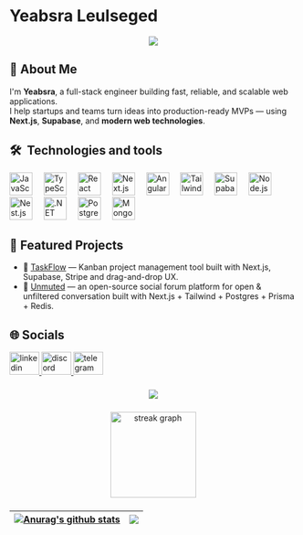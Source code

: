 
 # Yeabsra Leulseged

<p align="center" >
  <!-- Typing SVG by DenverCoder1 - https://github.com/DenverCoder1/readme-typing-svg -->
  <a href="https://github.com/yeabsra-leul/readme-typing-svg">
    <img src="https://readme-typing-svg.demolab.com/?lines=Full-stack%20developer;React;Next.js;Angular;Node.js;Nest.js;Supabase;ASP.NET;5%2B%20years%20of%20experience;Always%20learning%20new%20technologies&font=Fira%20Code&center=true&width=440&height=45&color=f75c7e&vCenter=true&pause=1000&size=22" /></a>
</p>

## 👋 About Me
I'm **Yeabsra**, a full-stack engineer building fast, reliable, and scalable web applications.  
I help startups and teams turn ideas into production-ready MVPs — using **Next.js**, **Supabase**, and **modern web technologies**.  

###
## 🛠  Technologies and tools
<div align="left">
  <img src="https://cdn.jsdelivr.net/gh/devicons/devicon/icons/javascript/javascript-original.svg" height="40" title="JavaScript" />
  <img width="12" />
  <img src="https://cdn.jsdelivr.net/gh/devicons/devicon/icons/typescript/typescript-original.svg" height="40" title="TypeScript" />
  <img width="12" />
  <img src="https://cdn.jsdelivr.net/gh/devicons/devicon/icons/react/react-original.svg" height="40" title="React" />
  <img width="12" />
  <img src="https://cdn.jsdelivr.net/gh/devicons/devicon/icons/nextjs/nextjs-original.svg" height="40" title="Next.js" />
  <img width="12" />
  <img src="https://cdn.jsdelivr.net/gh/devicons/devicon/icons/angularjs/angularjs-original.svg" height="40" title="Angular" />
  <img width="12" />
  <img src="https://cdn.jsdelivr.net/gh/devicons/devicon/icons/tailwindcss/tailwindcss-original-wordmark.svg" height="40" title="Tailwind CSS" />
  <img width="12" />
  <img src="https://cdn.jsdelivr.net/gh/devicons/devicon/icons/supabase/supabase-original.svg" height="40" title="Supabase" />
  <img width="12" />
  <img src="https://cdn.jsdelivr.net/gh/devicons/devicon/icons/nodejs/nodejs-original.svg" height="40" title="Node.js" />
  <img width="12" />
  <img src="https://cdn.jsdelivr.net/gh/devicons/devicon/icons/nestjs/nestjs-original.svg" height="40" title="Nest.js" />
  <img width="12" />
  <img src="https://cdn.jsdelivr.net/gh/devicons/devicon/icons/dotnetcore/dotnetcore-original.svg" height="40" title=".NET Core" />
  <img width="12" />
  <img src="https://cdn.jsdelivr.net/gh/devicons/devicon/icons/postgresql/postgresql-original.svg" height="40" title="PostgreSQL" />
  <img width="12" />
  <img src="https://cdn.jsdelivr.net/gh/devicons/devicon/icons/mongodb/mongodb-original.svg" height="40" title="MongoDB" />
</div>

## 🚀 Featured Projects

- 🧠 [TaskFlow](https://github.com/yeabsra-leul/taskflow) — Kanban project management tool built with Next.js, Supabase, Stripe and drag-and-drop UX.  
- 💬 [Unmuted](https://github.com/yeabsra-leul/unmuted-social-forum-platform) — an open-source social forum platform for open & unfiltered conversation built with Next.js + Tailwind + Postgres + Prisma + Redis.  

###
## 🌐  Socials
<div align="left">
  <a href="https://www.linkedin.com/in/yeabsra-leulseged-512260257/" target="_blank">
    <img src="https://raw.githubusercontent.com/maurodesouza/profile-readme-generator/master/src/assets/icons/social/linkedin/default.svg" width="52" height="40" alt="linkedin logo"  />
  </a>
  <a href="https://discord.com/channels/@me" target="_blank">
    <img src="https://raw.githubusercontent.com/maurodesouza/profile-readme-generator/master/src/assets/icons/social/discord/default.svg" width="52" height="40" alt="discord logo"  />
  </a>
  <a href="https://t.me/altair_137" target="_blank">
    <img src="https://raw.githubusercontent.com/maurodesouza/profile-readme-generator/master/src/assets/icons/social/telegram/default.svg" width="52" height="40" alt="telegram logo"  />
  </a>
</div>

###

<div align="center">
  <img src="https://profile-counter.glitch.me/yeabsra-leul/count.svg?"  />
</div>

###

<div align="center">
  <img src="https://streak-stats.demolab.com?user=yeabsra-leul&locale=en&mode=daily&theme=dracula&hide_border=false&border_radius=5&order=3" height="150" alt="streak graph"  />
</div>

###

| <a href="https://github.com/yeabsra-leul/github-readme-stats"><img align="center" src="https://github-readme-stats.vercel.app/api?username=yeabsra-leul&show_icons=true&include_all_commits=true&theme=dark&hide_border=true" alt="Anurag's github stats" /></a> | <a href="https://github.com/yeabsra-leul/github-readme-stats"><img align="center" src="https://github-readme-stats.vercel.app/api/top-langs/?username=yeabsra-leul&layout=compact&theme=dark&hide_border=true" /></a> |
| ------------- | ------------- |
